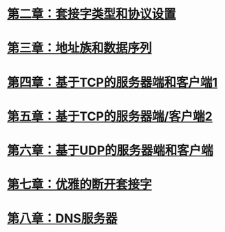 # [第二章：套接字类型和协议设置](https://github.com/zihaopang/Backen-develope/blob/master/tcpip_coding/%E7%AC%AC%E4%BA%8C%E7%AB%A0%EF%BC%9A%E5%A5%97%E6%8E%A5%E5%AD%97%E7%B1%BB%E5%9E%8B%E5%92%8C%E5%8D%8F%E8%AE%AE%E8%AE%BE%E7%BD%AE.md)
# [第三章：地址族和数据序列](https://github.com/zihaopang/Backen-develope/blob/master/tcpip_coding/%E7%AC%AC%E4%B8%89%E7%AB%A0%EF%BC%9A%E5%9C%B0%E5%9D%80%E6%97%8F%E4%B8%8E%E6%95%B0%E6%8D%AE%E5%BA%8F%E5%88%97.md)
# [第四章：基于TCP的服务器端和客户端1](https://github.com/zihaopang/Backen-develope/blob/master/tcpip_coding/%E7%AC%AC%E5%9B%9B%E7%AB%A0%EF%BC%9A%E5%9F%BA%E4%BA%8ETCP%E7%9A%84%E6%9C%8D%E5%8A%A1%E5%99%A8%E7%AB%AF%E5%92%8C%E5%AE%A2%E6%88%B7%E7%AB%AF1.md)
# [第五章：基于TCP的服务器端/客户端2](https://github.com/zihaopang/Backen-develope/blob/master/tcpip_coding/%E7%AC%AC%E4%BA%94%E7%AB%A0%EF%BC%9A%E5%9F%BA%E4%BA%8ETCP%E7%9A%84%E6%9C%8D%E5%8A%A1%E5%99%A8%E7%AB%AF_%E5%AE%A2%E6%88%B7%E7%AB%AF2.md)
# [第六章：基于UDP的服务器端和客户端](https://github.com/zihaopang/Backen-develope/blob/master/tcpip_coding/%E7%AC%AC%E5%85%AD%E7%AB%A0%EF%BC%9A%E5%9F%BA%E4%BA%8EUDP%E7%9A%84%E6%9C%8D%E5%8A%A1%E5%99%A8%E5%92%8C%E5%AE%A2%E6%88%B7%E7%AB%AF.md)
# [第七章：优雅的断开套接字](https://github.com/zihaopang/Backen-develope/blob/master/tcpip_coding/%E7%AC%AC%E4%B8%83%E7%AB%A0%EF%BC%9A%E4%BC%98%E9%9B%85%E7%9A%84%E6%96%AD%E5%BC%80%E5%A5%97%E6%8E%A5%E5%AD%97.md)
# [第八章：DNS服务器](https://github.com/zihaopang/Backen-develope/blob/master/tcpip_coding/%E7%AC%AC%E5%85%AB%E7%AB%A0%EF%BC%9ADNS%E6%9C%8D%E5%8A%A1%E5%99%A8.md)
